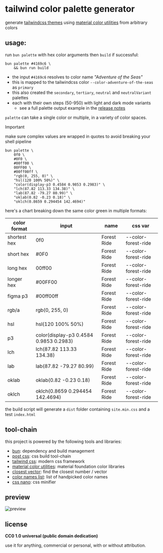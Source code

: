# tailwind color palette generator

generate [tailwindcss themes](https://tailwindcss.com/docs/colors) using [material color utilities](https://github.com/material-foundation/material-color-utilities) from arbitrary colors

## usage:

run `bun palette` with hex color arguments then `build` if successful:

```
bun palette #4169c6 \
    && bun run build
```

- the input `#4169c6` resolves to color name _"Adventure of the Seas"_
- this is mapped to the tailwindcss color `--color-adventure-of-the-seas` as `primary`
- this also created the `secondary`, `tertiary`, `neutral` and `neutralVariant` palettes
- each with their own steps (50-950) with light and dark mode variants
    - see a full palette output example in the [release notes](https://github.com/xero/color-palette-generator/releases/tag/v1.1.0)

`palette` can take a single color or multiple, in a variety of color spaces.

> [!IMPORTANT]
> make sure complex values are wrapped in quotes to avoid breaking your shell pipeline

```
bun palette \
    0f0 \
    #0F0 \
    #00ff00 \
    00FF00 \
    #00ff00ff \
    "rgb(0, 255, 0)" \
    "hsl(120 100% 50%)" \
    "color(display-p3 0.4584 0.9853 0.2983)" \
    "lch(87.82 113.33 134.38)" \
    "lab(87.82 -79.27 80.99)" \
    "oklab(0.82 -0.23 0.18)" \
    "oklch(0.8659 0.294454 142.4694)"
```

here's a chart breaking down the same color green in multiple formats:

| color format | input                                   | name        | css var             |
| ------------ | --------------------------------------- | ----------- | ------------------- |
| shortest hex | 0f0                                     | Forest Ride | --color-forest-ride |
| short hex    | #0F0                                    | Forest Ride | --color-forest-ride |
| long hex     | 00ff00                                  | Forest Ride | --color-forest-ride |
| longer hex   | #00FF00                                 | Forest Ride | --color-forest-ride |
| figma p3     | #00ff00ff                               | Forest Ride | --color-forest-ride |
| rgb/a        | rgb(0, 255, 0)                          | Forest Ride | --color-forest-ride |
| hsl          | hsl(120 100% 50%)                       | Forest Ride | --color-forest-ride |
| p3           | color(display-p3 0.4584 0.9853 0.2983)  | Forest Ride | --color-forest-ride |
| lch          | lch(87.82 113.33 134.38)                | Forest Ride | --color-forest-ride |
| lab          | lab(87.82 -79.27 80.99)                 | Forest Ride | --color-forest-ride |
| oklab        | oklab(0.82 -0.23 0.18)                  | Forest Ride | --color-forest-ride |
| oklch        | oklch(0.8659 0.294454 142.4694)         | Forest Ride | --color-forest-ride |

the build script will generate a `dist` folder containing `site.min.css` and a test `index.html`

## tool-chain

this project is powered by the following tools and libraries:
- [bun](https://bun.sh): dependency and build management
- [post css](https://postcss.org): css build tool-chain
- [tailwind css](https://tailwindcss.com): modern css framework
- [material color utilities](https://github.com/material-foundation/material-color-utilities): material foundation color libraries
- [closest vector](https://github.com/meodai/ClosestVector/): find the closest number / vector
- [color names list](https://github.com/meodai/color-names): list of handpicked color names
- [css nano](https://cssnano.github.io/cssnano): css minifier

## preview

![preview](https://github.com/user-attachments/assets/0b76956a-2ba0-4627-9218-f262e96d5640)

## license

**CC0 1.0 universal (public domain dedication)**

use it for anything, commercial or personal, with or without attribution.
